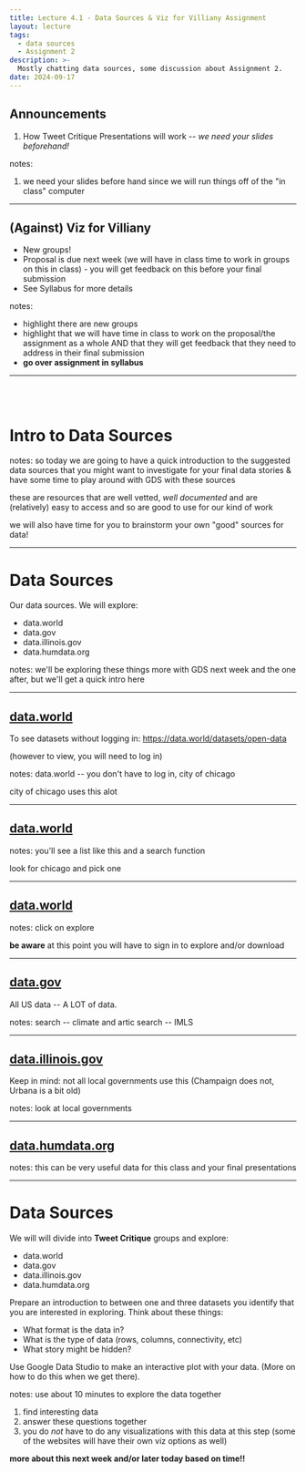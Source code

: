 ```yaml
---
title: Lecture 4.1 - Data Sources & Viz for Villiany Assignment
layout: lecture
tags:
  - data sources
  - Assignment 2
description: >-
  Mostly chatting data sources, some discussion about Assignment 2.
date: 2024-09-17
---
```


## Announcements

1. How Tweet Critique Presentations will work -- *we need your slides beforehand!*

notes:
1. we need your slides before hand since we will run things off of the "in class" computer

---

## (Against) Viz for Villiany

* New groups!
* Proposal is due next week (we will have in class time to work in groups on this in class) - you will get feedback on this before your final submission
* See Syllabus for more details

notes:
* highlight there are new groups
* highlight that we will have time in class to work on the proposal/the assignment as a whole AND that they will get feedback that they need to address in their final submission
* **go over assignment in syllabus**

---

<br>
<br>

# Intro to Data Sources

notes:
so today we are going to have a quick introduction to the suggested data sources that you might want to investigate for your final data stories & have some time to play around with GDS with these sources

these are resources that are well vetted, *well documented* and are (relatively) easy to access and so are good to use for our kind of work

we will also have time for you to brainstorm your own "good" sources for data!

---

# Data Sources

Our data sources.  We will explore:

 * data.world
 * data.gov
 * data.illinois.gov
 * data.humdata.org


notes:
we'll be exploring these things more with GDS next week and the one after, but we'll get a quick intro here


---

## [data.world](https://data.world/)

To see datasets without logging in: https://data.world/datasets/open-data

(however to view, you will need to log in)

notes:
data.world -- you don't have to log in, city of chicago

city of chicago uses this alot

---

## [data.world](https://data.world/)

<!-- .slide: data-background-image="images/dataworld1.png" data-background-size="auto 85%" data-background-position="right 50% bottom 50%" aria-label="[Contents of data.world/datasets/open-data]" -->

notes:
you'll see a list like this and a search function

look for chicago and pick one

---

## [data.world](https://data.world/)

<!-- .slide: data-background-image="images/dataworld2.png" data-background-size="auto 85%" data-background-position="right 50% bottom 50%" aria-label="[Data view of Chicago City Council Votes and highlight on Explore this dataset button. Click this button for more info.]" -->

notes:
click on explore

**be aware** at this point you will have to sign in to explore and/or download

---

## [data.gov](https://data.gov/)

All US data -- A LOT of data.

notes:
search -- climate and artic
search -- IMLS

---

## [data.illinois.gov](https://data.illinois.gov/)

Keep in mind: not all local governments use this (Champaign does not, Urbana is a bit old)

<!-- .slide: data-background-image="images/dataillinoisgov.png" data-background-size="auto 65%" data-background-position="right 50% bottom 50%" aria-label="[Looking at the contents of data.illinois.gov/group/local-government]" -->

notes: 
look at local governments

---

## [data.humdata.org](https://data.humdata.org/)

<!-- .slide: data-background-image="images/datahumdata.png" data-background-size="auto 75%" data-background-position="right 50% bottom 50%" aria-label="[The webpage data.humdata.org/dataset]" -->

notes:
this can be very useful data for this class and your final presentations

---

# Data Sources

We will will divide into **Tweet Critique** groups and explore:

 * data.world
 * data.gov
 * data.illinois.gov
 * data.humdata.org

Prepare an introduction to between one and three datasets you identify that you
are interested in exploring.  Think about these things:

 * What format is the data in?
 * What is the type of data (rows, columns, connectivity, etc)
 * What story might be hidden?
 
Use Google Data Studio to make an interactive plot with your data. (More on how to do this when we get there).

notes:
use about 10 minutes to explore the data together

1. find interesting data
1. answer these questions together
1. you do *not* have to do any visualizations with this data at this step (some of the websites will have their own viz options as well)

**more about this next week and/or later today based on time!!**

